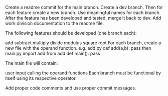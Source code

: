 Create a readme commit for the main branch. Create a dev branch. Then for each feature create a new branch. Use meaningful names for each branch. After the feature has been developed and tested, merge it back to dev. Add work division documentation to the readme file.

The following features should be developed (one branch each):

add
subtract
multiply
divide
modulus
square root
For each branch, create a new file with the operand function. e.g. add.py def add(a,b): pass  then main.py import add from add def main(): pass 

The main file will contain:

user input
calling the operand functions
Each branch must be functional by itself using its respective operator.

Add proper code comments and use proper commit messages.
